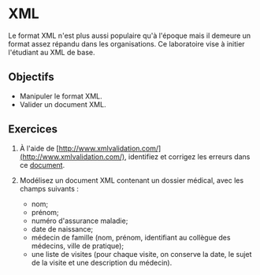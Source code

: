 XML
===

Le format XML n'est plus aussi populaire qu'à l'époque mais il demeure un
format assez répandu dans les organisations. Ce laboratoire vise à initier
l'étudiant au XML de base.

Objectifs
---------

* Manipuler le format XML.
* Valider un document XML.

Exercices
---------

1. À l'aide de [http://www.xmlvalidation.com/](http://www.xmlvalidation.com/), identifiez et
   corrigez les erreurs dans ce [document](xml_avec_erreurs.xml).

2. Modélisez un document XML contenant un dossier médical, avec les champs
   suivants :
   * nom;
   * prénom;
   * numéro d'assurance maladie;
   * date de naissance;
   * médecin de famille (nom, prénom, identifiant au collègue des médecins,
     ville de pratique);
   * une liste de visites (pour chaque visite, on conserve la date, le sujet de
     la visite et une description du médecin).